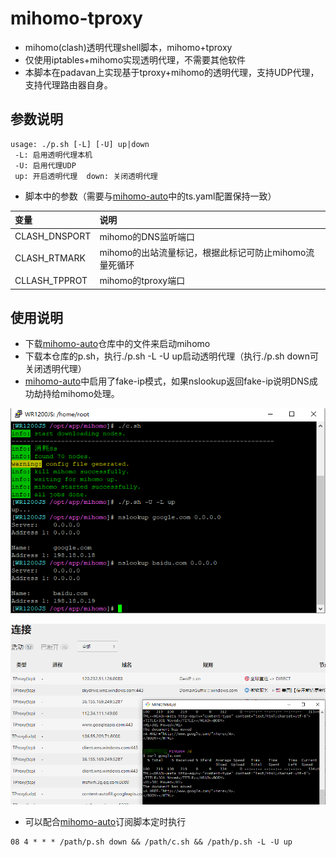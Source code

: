 # mihomo-tproxy
- mihomo(clash)透明代理shell脚本，mihomo+tproxy
- 仅使用iptables+mihomo实现透明代理，不需要其他软件
- 本脚本在padavan上实现基于tproxy+mihomo的透明代理，支持UDP代理，支持代理路由器自身。

## 参数说明
```
usage: ./p.sh [-L] [-U] up|down
 -L: 启用透明代理本机
 -U: 启用代理UDP
 up: 开启透明代理  down: 关闭透明代理
```
- 脚本中的参数（需要与[mihomo-auto](https://github.com/Js-Sung/mihomo-auto)中的ts.yaml配置保持一致）

| 变量   |   说明 |
|  :--  | :-- |
| CLASH_DNSPORT | mihomo的DNS监听端口 |
| CLASH_RTMARK | mihomo的出站流量标记，根据此标记可防止mihomo流量死循环 |
| CLLASH_TPPROT | mihomo的tproxy端口 |

## 使用说明
- 下载[mihomo-auto](https://github.com/Js-Sung/mihomo-auto)仓库中的文件来启动mihomo
- 下载本仓库的p.sh，执行./p.sh -L -U up启动透明代理（执行./p.sh down可关闭透明代理）
- [mihomo-auto](https://github.com/Js-Sung/mihomo-auto)中启用了fake-ip模式，如果nslookup返回fake-ip说明DNS成功劫持给mihomo处理。

![Image](useless/1.png)

![Image](useless/2.png)

- 可以配合[mihomo-auto](https://github.com/Js-Sung/mihomo-auto)订阅脚本定时执行
```
08 4 * * * /path/p.sh down && /path/c.sh && /path/p.sh -L -U up
```
